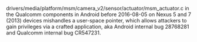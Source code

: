 drivers/media/platform/msm/camera_v2/sensor/actuator/msm_actuator.c in the Qualcomm components in Android before 2016-08-05 on Nexus 5 and 7 (2013) devices mishandles a user-space pointer, which allows attackers to gain privileges via a crafted application, aka Android internal bug 28768281 and Qualcomm internal bug CR547231.